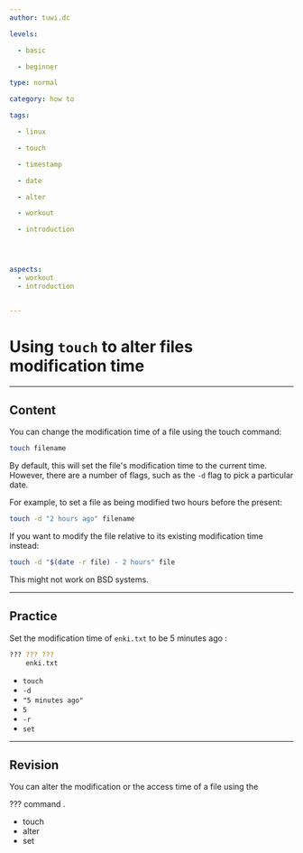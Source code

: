 ```yaml
---
author: tuwi.dc

levels:

  - basic

  - beginner

type: normal

category: how to

tags:

  - linux

  - touch

  - timestamp

  - date

  - alter

  - workout

  - introduction




aspects:
  - workout
  - introduction


---
```


# Using `touch` to alter files modification time

---
## Content

You can change the modification time of a file using the touch command:
```bash
touch filename
```
By default, this will set the file's modification time to the current time. However, there are a number of flags, such as the `-d` flag to pick a particular date. 


For example, to set a file as being modified two hours before the present:
```bash
touch -d "2 hours ago" filename
```
If you want to modify the file relative to its existing modification time instead:
```bash
touch -d "$(date -r file) - 2 hours" file
```
This might not work on BSD systems.

---
## Practice

Set the modification time of `enki.txt` to be 5 minutes ago :
```bash
??? ??? ???
    enki.txt
```

* `touch`
* `-d`
* `"5 minutes ago"`
* `5`
* `-r`
* `set`

---
## Revision

You can alter the modification or the access time of a file using the 

??? command .


* touch
* alter
* set

 
